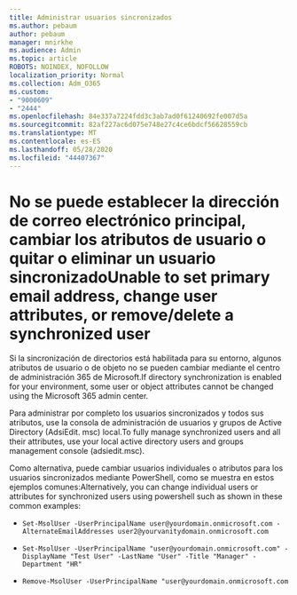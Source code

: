 ```yaml
---
title: Administrar usuarios sincronizados
ms.author: pebaum
author: pebaum
manager: mnirkhe
ms.audience: Admin
ms.topic: article
ROBOTS: NOINDEX, NOFOLLOW
localization_priority: Normal
ms.collection: Adm_O365
ms.custom:
- "9000609"
- "2444"
ms.openlocfilehash: 84e337a7224fdd3c3ab7ad0f61240692fe007d5a
ms.sourcegitcommit: 82af227ac6d075e748e27c4ce6bdcf56628559cb
ms.translationtype: MT
ms.contentlocale: es-ES
ms.lasthandoff: 05/28/2020
ms.locfileid: "44407367"
---
```

# <a name="unable-to-set-primary-email-address-change-user-attributes-or-removedelete-a-synchronized-user"></a><span data-ttu-id="8d1fb-102">No se puede establecer la dirección de correo electrónico principal, cambiar los atributos de usuario o quitar o eliminar un usuario sincronizado</span><span class="sxs-lookup"><span data-stu-id="8d1fb-102">Unable to set primary email address, change user attributes, or remove/delete a synchronized user</span></span>

<span data-ttu-id="8d1fb-103">Si la sincronización de directorios está habilitada para su entorno, algunos atributos de usuario o de objeto no se pueden cambiar mediante el centro de administración 365 de Microsoft.</span><span class="sxs-lookup"><span data-stu-id="8d1fb-103">If directory synchronization is enabled for your environment, some user or object attributes cannot be changed using the Microsoft 365 admin center.</span></span>

<span data-ttu-id="8d1fb-104">Para administrar por completo los usuarios sincronizados y todos sus atributos, use la consola de administración de usuarios y grupos de Active Directory (AdsiEdit. msc) local.</span><span class="sxs-lookup"><span data-stu-id="8d1fb-104">To fully manage synchronized users and all their attributes, use your local active directory users and groups management console (adsiedit.msc).</span></span>  

<span data-ttu-id="8d1fb-105">Como alternativa, puede cambiar usuarios individuales o atributos para los usuarios sincronizados mediante PowerShell, como se muestra en estos ejemplos comunes:</span><span class="sxs-lookup"><span data-stu-id="8d1fb-105">Alternatively, you can change individual users or attributes for synchronized users using powershell such as shown in these common examples:</span></span> 
- `Set-MsolUser -UserPrincipalName user@yourdomain.onmicrosoft.com -AlternateEmailAddresses user2@yourvanitydomain.onmicrosoft.com`

- `Set-MsolUser -UserPrincipalName "user@yourdomain.onmicrosoft.com" -DisplayName "Test User" -LastName "User" -Title "Manager" -Department "HR"`

- `Remove-MsolUser -UserPrincipalName "user@yourdomain.onmicrosoft.com`
